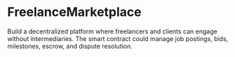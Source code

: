 # FreelanceMarketplace
 Build a decentralized platform where freelancers and clients can engage without intermediaries. The smart contract could manage job postings, bids, milestones, escrow, and dispute resolution.

